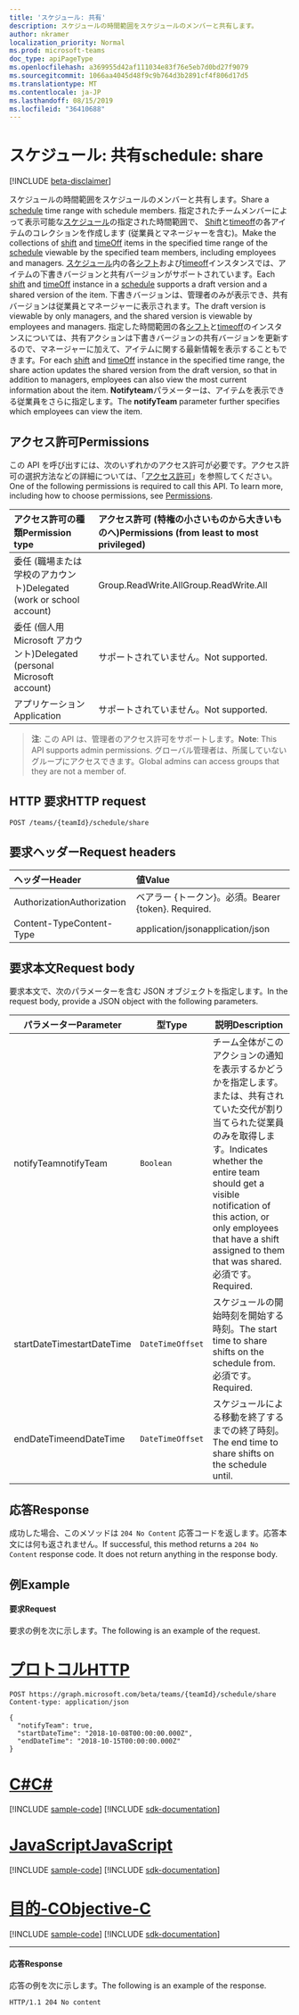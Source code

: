 ```yaml
---
title: 'スケジュール: 共有'
description: スケジュールの時間範囲をスケジュールのメンバーと共有します。
author: nkramer
localization_priority: Normal
ms.prod: microsoft-teams
doc_type: apiPageType
ms.openlocfilehash: a369955d42af111034e83f76e5eb7d0bd27f9079
ms.sourcegitcommit: 1066aa4045d48f9c9b764d3b2891cf4f806d17d5
ms.translationtype: MT
ms.contentlocale: ja-JP
ms.lasthandoff: 08/15/2019
ms.locfileid: "36410688"
---
```

# <a name="schedule-share"></a><span data-ttu-id="a48d4-103">スケジュール: 共有</span><span class="sxs-lookup"><span data-stu-id="a48d4-103">schedule: share</span></span>

[!INCLUDE [beta-disclaimer](../../includes/beta-disclaimer.md)]

<span data-ttu-id="a48d4-104">スケジュールの[](../resources/schedule.md)時間範囲をスケジュールのメンバーと共有します。</span><span class="sxs-lookup"><span data-stu-id="a48d4-104">Share a [schedule](../resources/schedule.md) time range with schedule members.</span></span>
<span data-ttu-id="a48d4-105">指定されたチームメンバーによって表示可能な[スケジュール](../resources/schedule.md)の指定された時間範囲で、 [Shift](../resources/shift.md)と[timeoff](../resources/timeoff.md)の各アイテムのコレクションを作成します (従業員とマネージャーを含む)。</span><span class="sxs-lookup"><span data-stu-id="a48d4-105">Make the collections of [shift](../resources/shift.md) and [timeOff](../resources/timeoff.md) items in the specified time range of the [schedule](../resources/schedule.md) viewable by the specified team members, including employees and managers.</span></span>
<span data-ttu-id="a48d4-106">[スケジュール](../resources/schedule.md)内の各[シフト](../resources/shift.md)および[timeoff](../resources/timeoff.md)インスタンスでは、アイテムの下書きバージョンと共有バージョンがサポートされています。</span><span class="sxs-lookup"><span data-stu-id="a48d4-106">Each [shift](../resources/shift.md) and [timeOff](../resources/timeoff.md) instance in a [schedule](../resources/schedule.md) supports a draft version and a shared version of the item.</span></span> <span data-ttu-id="a48d4-107">下書きバージョンは、管理者のみが表示でき、共有バージョンは従業員とマネージャーに表示されます。</span><span class="sxs-lookup"><span data-stu-id="a48d4-107">The draft version is viewable by only managers, and the shared version is viewable by employees and managers.</span></span> <span data-ttu-id="a48d4-108">指定した時間範囲の各[シフト](../resources/shift.md)と[timeoff](../resources/timeoff.md)のインスタンスについては、共有アクションは下書きバージョンの共有バージョンを更新するので、マネージャーに加えて、アイテムに関する最新情報を表示することもできます。</span><span class="sxs-lookup"><span data-stu-id="a48d4-108">For each [shift](../resources/shift.md) and [timeOff](../resources/timeoff.md) instance in the specified time range, the share action updates the shared version from the draft version, so that in addition to managers, employees can also view the most current information about the item.</span></span> <span data-ttu-id="a48d4-109">**Notifyteam**パラメーターは、アイテムを表示できる従業員をさらに指定します。</span><span class="sxs-lookup"><span data-stu-id="a48d4-109">The **notifyTeam** parameter further specifies which employees can view the item.</span></span>

## <a name="permissions"></a><span data-ttu-id="a48d4-110">アクセス許可</span><span class="sxs-lookup"><span data-stu-id="a48d4-110">Permissions</span></span>

<span data-ttu-id="a48d4-p102">この API を呼び出すには、次のいずれかのアクセス許可が必要です。アクセス許可の選択方法などの詳細については、「[アクセス許可](/graph/permissions-reference)」を参照してください。</span><span class="sxs-lookup"><span data-stu-id="a48d4-p102">One of the following permissions is required to call this API. To learn more, including how to choose permissions, see [Permissions](/graph/permissions-reference).</span></span>

|<span data-ttu-id="a48d4-113">アクセス許可の種類</span><span class="sxs-lookup"><span data-stu-id="a48d4-113">Permission type</span></span>      | <span data-ttu-id="a48d4-114">アクセス許可 (特権の小さいものから大きいものへ)</span><span class="sxs-lookup"><span data-stu-id="a48d4-114">Permissions (from least to most privileged)</span></span>              |
|:--------------------|:---------------------------------------------------------|
|<span data-ttu-id="a48d4-115">委任 (職場または学校のアカウント)</span><span class="sxs-lookup"><span data-stu-id="a48d4-115">Delegated (work or school account)</span></span> | <span data-ttu-id="a48d4-116">Group.ReadWrite.All</span><span class="sxs-lookup"><span data-stu-id="a48d4-116">Group.ReadWrite.All</span></span>    |
|<span data-ttu-id="a48d4-117">委任 (個人用 Microsoft アカウント)</span><span class="sxs-lookup"><span data-stu-id="a48d4-117">Delegated (personal Microsoft account)</span></span> | <span data-ttu-id="a48d4-118">サポートされていません。</span><span class="sxs-lookup"><span data-stu-id="a48d4-118">Not supported.</span></span>    |
|<span data-ttu-id="a48d4-119">アプリケーション</span><span class="sxs-lookup"><span data-stu-id="a48d4-119">Application</span></span> | <span data-ttu-id="a48d4-120">サポートされていません。</span><span class="sxs-lookup"><span data-stu-id="a48d4-120">Not supported.</span></span> |

> <span data-ttu-id="a48d4-121">**注**: この API は、管理者のアクセス許可をサポートします。</span><span class="sxs-lookup"><span data-stu-id="a48d4-121">**Note**: This API supports admin permissions.</span></span> <span data-ttu-id="a48d4-122">グローバル管理者は、所属していないグループにアクセスできます。</span><span class="sxs-lookup"><span data-stu-id="a48d4-122">Global admins can access groups that they are not a member of.</span></span>

## <a name="http-request"></a><span data-ttu-id="a48d4-123">HTTP 要求</span><span class="sxs-lookup"><span data-stu-id="a48d4-123">HTTP request</span></span>

<!-- { "blockType": "ignored" } -->

```http
POST /teams/{teamId}/schedule/share
```

## <a name="request-headers"></a><span data-ttu-id="a48d4-124">要求ヘッダー</span><span class="sxs-lookup"><span data-stu-id="a48d4-124">Request headers</span></span>

| <span data-ttu-id="a48d4-125">ヘッダー</span><span class="sxs-lookup"><span data-stu-id="a48d4-125">Header</span></span>       | <span data-ttu-id="a48d4-126">値</span><span class="sxs-lookup"><span data-stu-id="a48d4-126">Value</span></span> |
|:---------------|:--------|
| <span data-ttu-id="a48d4-127">Authorization</span><span class="sxs-lookup"><span data-stu-id="a48d4-127">Authorization</span></span>  | <span data-ttu-id="a48d4-p104">ベアラー {トークン}。必須。</span><span class="sxs-lookup"><span data-stu-id="a48d4-p104">Bearer {token}. Required.</span></span>  |
| <span data-ttu-id="a48d4-130">Content-Type</span><span class="sxs-lookup"><span data-stu-id="a48d4-130">Content-Type</span></span>  | <span data-ttu-id="a48d4-131">application/json</span><span class="sxs-lookup"><span data-stu-id="a48d4-131">application/json</span></span>  |

## <a name="request-body"></a><span data-ttu-id="a48d4-132">要求本文</span><span class="sxs-lookup"><span data-stu-id="a48d4-132">Request body</span></span>

<span data-ttu-id="a48d4-133">要求本文で、次のパラメーターを含む JSON オブジェクトを指定します。</span><span class="sxs-lookup"><span data-stu-id="a48d4-133">In the request body, provide a JSON object with the following parameters.</span></span>

|<span data-ttu-id="a48d4-134">パラメーター</span><span class="sxs-lookup"><span data-stu-id="a48d4-134">Parameter</span></span>                   |<span data-ttu-id="a48d4-135">型</span><span class="sxs-lookup"><span data-stu-id="a48d4-135">Type</span></span>           |<span data-ttu-id="a48d4-136">説明</span><span class="sxs-lookup"><span data-stu-id="a48d4-136">Description</span></span>  |
|-----------------------|-------------------|--------------|
| <span data-ttu-id="a48d4-137">notifyTeam</span><span class="sxs-lookup"><span data-stu-id="a48d4-137">notifyTeam</span></span>            |`Boolean`             |<span data-ttu-id="a48d4-138">チーム全体がこのアクションの通知を表示するかどうかを指定します。または、共有されていた交代が割り当てられた従業員のみを取得します。</span><span class="sxs-lookup"><span data-stu-id="a48d4-138">Indicates whether the entire team should get a visible notification of this action, or only employees that have a shift assigned to them that was shared.</span></span> <span data-ttu-id="a48d4-139">必須です。</span><span class="sxs-lookup"><span data-stu-id="a48d4-139">Required.</span></span>       |
| <span data-ttu-id="a48d4-140">startDateTime</span><span class="sxs-lookup"><span data-stu-id="a48d4-140">startDateTime</span></span>         |`DateTimeOffset`   |<span data-ttu-id="a48d4-141">スケジュールの開始時刻を開始する時刻。</span><span class="sxs-lookup"><span data-stu-id="a48d4-141">The start time to share shifts on the schedule from.</span></span> <span data-ttu-id="a48d4-142">必須です。</span><span class="sxs-lookup"><span data-stu-id="a48d4-142">Required.</span></span>   |
| <span data-ttu-id="a48d4-143">endDateTime</span><span class="sxs-lookup"><span data-stu-id="a48d4-143">endDateTime</span></span>           |`DateTimeOffset`   | <span data-ttu-id="a48d4-144">スケジュールによる移動を終了するまでの終了時刻。</span><span class="sxs-lookup"><span data-stu-id="a48d4-144">The end time to share shifts on the schedule until.</span></span>   |

## <a name="response"></a><span data-ttu-id="a48d4-145">応答</span><span class="sxs-lookup"><span data-stu-id="a48d4-145">Response</span></span>

<span data-ttu-id="a48d4-p107">成功した場合、このメソッドは `204 No Content` 応答コードを返します。応答本文には何も返されません。</span><span class="sxs-lookup"><span data-stu-id="a48d4-p107">If successful, this method returns a `204 No Content` response code. It does not return anything in the response body.</span></span>

## <a name="example"></a><span data-ttu-id="a48d4-148">例</span><span class="sxs-lookup"><span data-stu-id="a48d4-148">Example</span></span>

#### <a name="request"></a><span data-ttu-id="a48d4-149">要求</span><span class="sxs-lookup"><span data-stu-id="a48d4-149">Request</span></span>

<span data-ttu-id="a48d4-150">要求の例を次に示します。</span><span class="sxs-lookup"><span data-stu-id="a48d4-150">The following is an example of the request.</span></span>

# <a name="httptabhttp"></a>[<span data-ttu-id="a48d4-151">プロトコル</span><span class="sxs-lookup"><span data-stu-id="a48d4-151">HTTP</span></span>](#tab/http)
<!-- {
  "blockType": "request",
  "name": "schedule-share"
}-->
```http
POST https://graph.microsoft.com/beta/teams/{teamId}/schedule/share
Content-type: application/json

{
  "notifyTeam": true,
  "startDateTime": "2018-10-08T00:00:00.000Z",
  "endDateTime": "2018-10-15T00:00:00.000Z"
}
```
# <a name="ctabcsharp"></a>[<span data-ttu-id="a48d4-152">C#</span><span class="sxs-lookup"><span data-stu-id="a48d4-152">C#</span></span>](#tab/csharp)
[!INCLUDE [sample-code](../includes/snippets/csharp/schedule-share-csharp-snippets.md)]
[!INCLUDE [sdk-documentation](../includes/snippets/snippets-sdk-documentation-link.md)]

# <a name="javascripttabjavascript"></a>[<span data-ttu-id="a48d4-153">JavaScript</span><span class="sxs-lookup"><span data-stu-id="a48d4-153">JavaScript</span></span>](#tab/javascript)
[!INCLUDE [sample-code](../includes/snippets/javascript/schedule-share-javascript-snippets.md)]
[!INCLUDE [sdk-documentation](../includes/snippets/snippets-sdk-documentation-link.md)]

# <a name="objective-ctabobjc"></a>[<span data-ttu-id="a48d4-154">目的-C</span><span class="sxs-lookup"><span data-stu-id="a48d4-154">Objective-C</span></span>](#tab/objc)
[!INCLUDE [sample-code](../includes/snippets/objc/schedule-share-objc-snippets.md)]
[!INCLUDE [sdk-documentation](../includes/snippets/snippets-sdk-documentation-link.md)]

---


#### <a name="response"></a><span data-ttu-id="a48d4-155">応答</span><span class="sxs-lookup"><span data-stu-id="a48d4-155">Response</span></span>

<span data-ttu-id="a48d4-156">応答の例を次に示します。</span><span class="sxs-lookup"><span data-stu-id="a48d4-156">The following is an example of the response.</span></span> 

<!-- {
  "blockType": "response",
  "truncated": true,
  "@odata.type": "microsoft.graph.None"
} -->

```http
HTTP/1.1 204 No content
```

<!-- uuid: 8fcb5dbc-d5aa-4681-8e31-b001d5168d79
2015-10-25 14:57:30 UTC -->
<!--
{
  "type": "#page.annotation",
  "description": "Shares a time-range of the schedule with the schedule members",
  "keywords": "",
  "section": "documentation",
  "tocPath": "",
  "suppressions": [
  ]
}
-->
